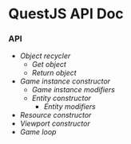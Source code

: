 # QuestJS API Doc

### API
* *Object recycler*
    * *Get object*
    * *Return object*
* *Game instance constructor*
    * *Game instance modifiers*
    * *Entity constructor*
      * *Entity modifiers*
* *Resource constructor*
* *Viewport constructor*
* *Game loop*